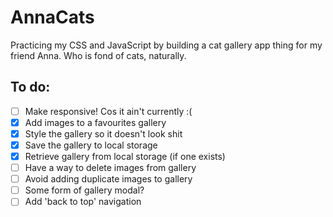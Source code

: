 # AnnaCats

Practicing my CSS and JavaScript by building a cat gallery app thing for my friend Anna. Who is fond of cats, naturally.

## To do:

- [ ] Make responsive! Cos it ain't currently :(
- [x] Add images to a favourites gallery
- [x] Style the gallery so it doesn't look shit
- [x] Save the gallery to local storage
- [x] Retrieve gallery from local storage (if one exists)
- [ ] Have a way to delete images from gallery
- [ ] Avoid adding duplicate images to gallery
- [ ] Some form of gallery modal?
- [ ] Add 'back to top' navigation
